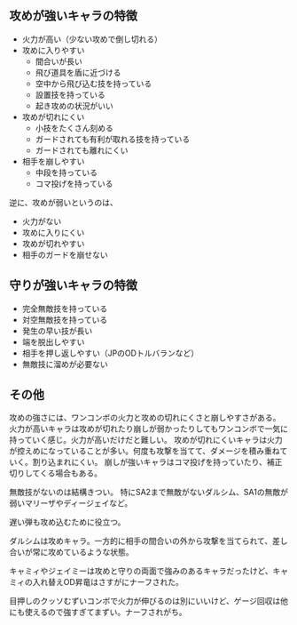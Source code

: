 ## 攻めが強いキャラの特徴

- 火力が高い（少ない攻めで倒し切れる）
- 攻めに入りやすい
  - 間合いが長い
  - 飛び道具を盾に近づける
  - 空中から飛び込む技を持っている
  - 設置技を持っている
  - 起き攻めの状況がいい
- 攻めが切れにくい
  - 小技をたくさん刻める
  - ガードされても有利が取れる技を持っている
  - ガードされても離れにくい
- 相手を崩しやすい
  - 中段を持っている
  - コマ投げを持っている

逆に、攻めが弱いというのは、

- 火力がない
- 攻めに入りにくい
- 攻めが切れやすい
- 相手のガードを崩せない

## 守りが強いキャラの特徴

- 完全無敵技を持っている
- 対空無敵技を持っている
- 発生の早い技が長い
- 端を脱出しやすい
- 相手を押し返しやすい（JPのODトルバランなど）
- 無敵技に溜めが必要ない

## その他

攻めの強さには、ワンコンボの火力と攻めの切れにくさと崩しやすさがある。
火力が高いキャラは攻めが切れたり崩しが弱かったりしてもワンコンボで一気に持っていく感じ。火力が高いだけだと難しい。
攻めが切れにくいキャラは火力が控えめになっていることが多い。何度も攻撃を当てて、ダメージを積み重ねていく。割り込まれにくい。
崩しが強いキャラはコマ投げを持っていたり、補正切りしてくる場合もある。

無敵技がないのは結構きつい。
特にSA2まで無敵がないダルシム、SA1の無敵が弱いマリーザやディージェイなど。

遅い弾も攻め込むために役立つ。

ダルシムは攻めキャラ。一方的に相手の間合いの外から攻撃を当てられて、差し合いが常に攻めているような状態。

キャミィやジェイミーは攻めと守りの両面で強みのあるキャラだったけど、キャミィの入れ替えOD昇竜はさすがにナーフされた。

目押しのクッソむずいコンボで火力が伸びるのは別にいいけど、ゲージ回収は他にも使えるので強すぎてまずい。ナーフされがち。
